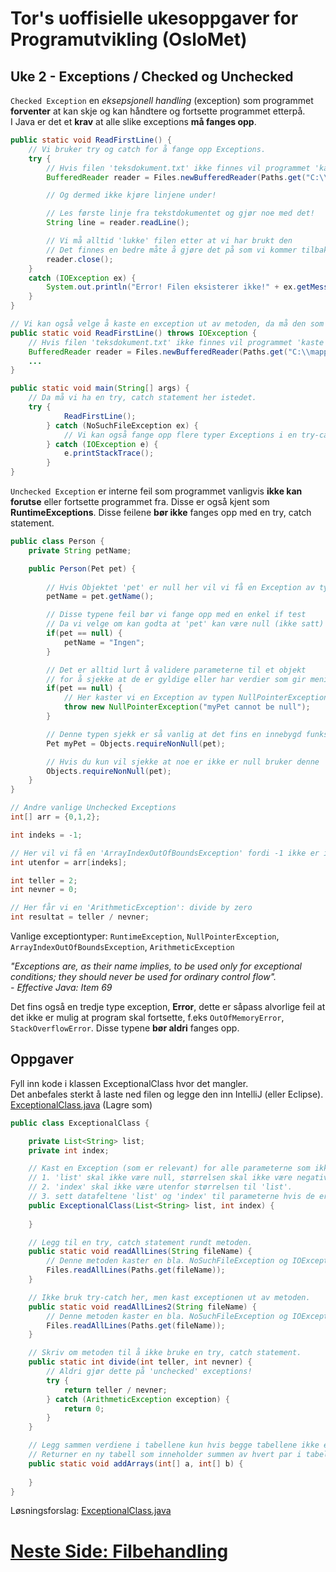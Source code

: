 # Tor's uoffisielle ukesoppgaver for Programutvikling (OsloMet)
## Uke 2 - Exceptions / Checked og Unchecked
`Checked Exception` en *eksepsjonell handling* (exception) som programmet **forventer** at kan skje og kan håndtere og fortsette programmet etterpå.  
I Java er det et **krav** at alle slike exceptions **må fanges opp**.

```java
public static void ReadFirstLine() {
    // Vi bruker try og catch for å fange opp Exceptions.
    try {
        // Hvis filen 'teksdokument.txt' ikke finnes vil programmet 'kaste' en IOException her.
        BufferedReader reader = Files.newBufferedReader(Paths.get("C:\\mappe\\tekstdokument.txt"));

        // Og dermed ikke kjøre linjene under!

        // Les første linje fra tekstdokumentet og gjør noe med det!
        String line = reader.readLine();

        // Vi må alltid 'lukke' filen etter at vi har brukt den
        // Det finnes en bedre måte å gjøre det på som vi kommer tilbake til senere
        reader.close();
    }
    catch (IOException ex) {
        System.out.println("Error! Filen eksisterer ikke!" + ex.getMessage());
    }
}

// Vi kan også velge å kaste en exception ut av metoden, da må den som kaller på metoden fange den.
public static void ReadFirstLine() throws IOException {
    // Hvis filen 'teksdokument.txt' ikke finnes vil programmet 'kaste' en IOException her.
    BufferedReader reader = Files.newBufferedReader(Paths.get("C:\\mappe\\tekstdokument.txt"));
    ...
}

public static void main(String[] args) {
    // Da må vi ha en try, catch statement her istedet.
    try {
            ReadFirstLine();
        } catch (NoSuchFileException ex) {
            // Vi kan også fange opp flere typer Exceptions i en try-catch statement
        } catch (IOException e) {
            e.printStackTrace();
        }
}
```

`Unchecked Exception` er interne feil som programmet vanligvis **ikke kan forutse** eller fortsette programmet fra.  Disse er også kjent som **RuntimeExceptions**.  Disse feilene **bør ikke** fanges opp med en try, catch statement.

```java
public class Person {
    private String petName;

    public Person(Pet pet) {
		
        // Hvis Objektet 'pet' er null her vil vi få en Exception av typen 'NullPointerException'
        petName = pet.getName();

        // Disse typene feil bør vi fange opp med en enkel if test
        // Da vi velge om kan godta at 'pet' kan være null (ikke satt)
        if(pet == null) {
            petName = "Ingen";
        }

        // Det er alltid lurt å validere parameterne til et objekt
        // for å sjekke at de er gyldige eller har verdier som gir mening.
        if(pet == null) {
            // Her kaster vi en Exception av typen NullPointerException med 'throw' nøkkelordet.
            throw new NullPointerException("myPet cannot be null");
        }

        // Denne typen sjekk er så vanlig at det fins en innebygd funksjon for dette.
        Pet myPet = Objects.requireNonNull(pet);

        // Hvis du kun vil sjekke at noe er ikke er null bruker denne
        Objects.requireNonNull(pet);
    }
}

// Andre vanlige Unchecked Exceptions
int[] arr = {0,1,2};

int indeks = -1;

// Her vil vi få en 'ArrayIndexOutOfBoundsException' fordi -1 ikke er innenfor tabellen.
int utenfor = arr[indeks];

int teller = 2;
int nevner = 0;

// Her får vi en 'ArithmeticException': divide by zero
int resultat = teller / nevner;
```
Vanlige exceptiontyper: `RuntimeException`, `NullPointerException`, `ArrayIndexOutOfBoundsException`, `ArithmeticException`

*"Exceptions are, as their name implies, to be used only for exceptional conditions; they should never be used for ordinary control flow".  
\- Effective Java: Item 69*

Det fins også en tredje type exception, **Error**, dette er såpass alvorlige feil at det ikke er mulig at program skal fortsette, f.eks `OutOfMemoryError`, `StackOverflowError`. Disse typene **bør aldri** fanges opp.

## Oppgaver
Fyll inn kode i klassen ExceptionalClass hvor det mangler.  
Det anbefales sterkt å laste ned filen og legge den inn IntelliJ (eller Eclipse).  
[ExceptionalClass.java](https://raw.githubusercontent.com/Nudua/programutvikling/master/uke2/oppgaver/ExceptionalClass.java) (Lagre som)

```Java
public class ExceptionalClass {

    private List<String> list;
    private int index;

    // Kast en Exception (som er relevant) for alle parameterne som ikke er gyldige.
    // 1. 'list' skal ikke være null, størrelsen skal ikke være negativ eller større enn 1000.
    // 2. 'index' skal ikke være utenfor størrelsen til 'list'.
    // 3. sett datafeltene 'list' og 'index' til parameterne hvis de er gyldige.
    public ExceptionalClass(List<String> list, int index) {
        
    }

    // Legg til en try, catch statement rundt metoden.
    public static void readAllLines(String fileName) {
        // Denne metoden kaster en bla. NoSuchFileException og IOException.
        Files.readAllLines(Paths.get(fileName));
    }

    // Ikke bruk try-catch her, men kast exceptionen ut av metoden.
    public static void readAllLines2(String fileName) {
        // Denne metoden kaster en bla. NoSuchFileException og IOException.
        Files.readAllLines(Paths.get(fileName));
    }

    // Skriv om metoden til å ikke bruke en try, catch statement.
    public static int divide(int teller, int nevner) {
        // Aldri gjør dette på 'unchecked' exceptions!
        try {
            return teller / nevner;
        } catch (ArithmeticException exception) {
            return 0;
        }
    }

    // Legg sammen verdiene i tabellene kun hvis begge tabellene ikke er null og har samme lengde, kast en exception ellers.
    // Returner en ny tabell som inneholder summen av hvert par i tabellene.
    public static void addArrays(int[] a, int[] b) {
        
    }
}
```
Løsningsforslag: [ExceptionalClass.java](https://raw.githubusercontent.com/Nudua/programutvikling/master/uke2/fasit/ExceptionalClass.java)  

# [Neste Side: Filbehandling](https://github.com/Nudua/programutvikling/blob/master/uke2/filbehandling.md) #
